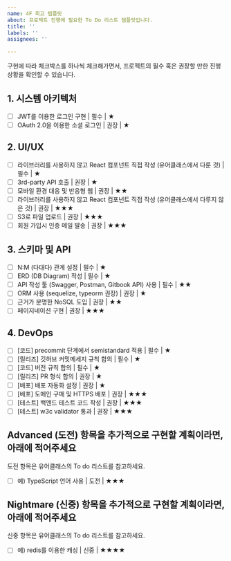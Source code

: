 ```yaml
---
name: 4F 회고 템플릿
about: 프로젝트 진행에 필요한 To Do 리스트 템플릿입니다.
title: ''
labels: ''
assignees: ''

---
```


구현에 따라 체크박스를 하나씩 체크해가면서, 프로젝트의 필수 혹은 권장할 만한 진행 상황을 확인할 수 있습니다.

## 1. 시스템 아키텍처

- [ ] JWT를 이용한 로그인 구현 | 필수 | ★
- [ ] OAuth 2.0을 이용한 소셜 로그인 | 권장 | ★

## 2. UI/UX

- [ ] 라이브러리를 사용하지 않고 React 컴포넌트 직접 작성 (유어클래스에서 다룬 것) | 필수 | ★
- [ ] 3rd-party API 호출 | 권장 | ★
- [ ] 모바일 환경 대응 및 반응형 웹 | 권장 | ★★
- [ ] 라이브러리를 사용하지 않고 React 컴포넌트 직접 작성 (유어클래스에서 다루지 않은 것) | 권장 | ★★★
- [ ] S3로 파일 업로드 | 권장 | ★★★
- [ ] 회원 가입시 인증 메일 발송 | 권장 | ★★★

## 3. 스키마 및 API

- [ ] N:M (다대다) 관계 설정 | 필수 | ★
- [ ] ERD (DB Diagram) 작성 | 필수 | ★
- [ ] API 작성 툴 (Swagger, Postman, Gitbook API) 사용 | 필수 | ★★
- [ ] ORM 사용 (sequelize, typeorm 권장) | 권장 | ★
- [ ] 근거가 분명한 NoSQL 도입 | 권장 | ★★
- [ ] 페이지네이션 구현 | 권장 | ★★★

## 4. DevOps

- [ ] \[코드\] precommit 단계에서 semistandard 적용 | 필수 | ★
- [ ] \[릴리즈\] 깃허브 커밋메세지 규칙 합의 | 필수 | ★
- [ ] \[코드\] 버전 규칙 합의 | 필수 | ★
- [ ] \[릴리즈\] PR 형식 합의 | 권장 | ★
- [ ] \[배포\] 배포 자동화 설정 | 권장 | ★
- [ ] \[배포\] 도메인 구매 및 HTTPS 배포 | 권장 | ★★★
- [ ] \[테스트\] 백엔드 테스트 코드 작성 | 권장 | ★★★
- [ ] \[테스트\] w3c validator 통과 | 권장 | ★★★

## Advanced (도전) 항목을 추가적으로 구현할 계획이라면, 아래에 적어주세요
도전 항목은 유어클래스의 To do 리스트를 참고하세요.

- [ ] 예) TypeScript 언어 사용 | 도전 | ★★★

## Nightmare (신중) 항목을 추가적으로 구현할 계획이라면, 아래에 적어주세요
신중 항목은 유어클래스의 To do 리스트를 참고하세요.

- [ ] 예) redis를 이용한 캐싱 | 신중 | ★★★★
